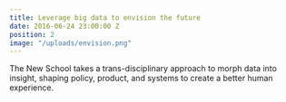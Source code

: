 ```yaml
---
title: Leverage big data to envision the future
date: 2016-06-24 23:00:00 Z
position: 2
image: "/uploads/envision.png"
---
```


The New School takes a trans-disciplinary approach to morph data into insight, shaping policy, product, and systems to create a better human experience.

